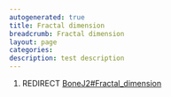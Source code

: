 ```yaml
---
autogenerated: true
title: Fractal dimension
breadcrumb: Fractal dimension
layout: page
categories: 
description: test description
---
```


1.  REDIRECT [BoneJ2\#Fractal\_dimension](BoneJ2#Fractal_dimension)
